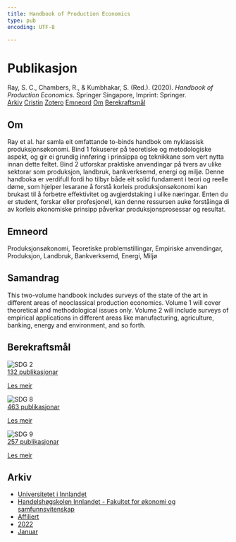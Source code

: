 ```yaml
---
title: Handbook of Production Economics
type: pub
encoding: UTF-8

---
```

<h1>Publikasjon</h1>
<article id="csl-bib-container-DP743DS7" class="csl-bib-container">
  <div class="csl-bib-body"> <div class="csl-entry">Ray, S. C., Chambers, R., &#38; Kumbhakar, S. (Red.). (2020). <i>Handbook of Production Economics</i>. Springer Singapore, Imprint: Springer.</div> </div>
  <div class="csl-bib-buttons">
    <a href="#taxonomy-article-DP743DS7" alt="archive" class="csl-bib-button">Arkiv</a>
    <a href="https://app.cristin.no/results/show.jsf?id=1994657" alt="Cristin" class="csl-bib-button">Cristin</a>
    <a href="http://zotero.org/groups/5881554/items/DP743DS7" alt="Zotero" class="csl-bib-button">Zotero</a>
    <a href="#keywords-article-DP743DS7" alt="keywords" class="csl-bib-button">Emneord</a>
    <a href="#about-article-DP743DS7" alt="about_pub" class="csl-bib-button">Om</a>
    <a href="#sdg-article-DP743DS7" alt="sdg" class="csl-bib-button">Berekraftsmål</a>
  </div>
  <div id="csl-bib-meta-container-DP743DS7"></div>
</article>
<div id="csl-bib-meta-DP743DS7" class="csl-bib-meta">
  <article id="about-article-DP743DS7" class="about_pub-article">
    <h1>Om</h1>
    Ray et al. har samla eit omfattande to-binds handbok om nyklassisk produksjonsøkonomi. Bind 1 fokuserer på teoretiske og metodologiske aspekt, og gir ei grundig innføring i prinsippa og teknikkane som vert nytta innan dette feltet. Bind 2 utforskar praktiske anvendingar på tvers av ulike sektorar som produksjon, landbruk, bankverksemd, energi og miljø. Denne handboka er verdifull fordi ho tilbyr både eit solid fundament i teori og reelle døme, som hjelper lesarane å forstå korleis produksjonsøkonomi kan brukast til å forbetre effektivitet og avgjerdstaking i ulike næringar. Enten du er student, forskar eller profesjonell, kan denne ressursen auke forståinga di av korleis økonomiske prinsipp påverkar produksjonsprosessar og resultat.
  </article>
  <article id="keywords-article-DP743DS7" class="keywords-article">
    <h1>Emneord</h1>
    Produksjonsøkonomi, Teoretiske problemstillingar, Empiriske anvendingar, Produksjon, Landbruk, Bankverksemd, Energi, Miljø
  </article>
  <article id="abstract-article-DP743DS7" class="abstract-article">
    <h1>Samandrag</h1>
    This two-volume handbook includes surveys of the state of the art in different areas of neoclassical production economics. Volume 1 will cover theoretical and methodological issues only. Volume 2 will include surveys of empirical applications in different areas like manufacturing, agriculture, banking, energy and environment, and so forth.
  </article>
  <article id="sdg-article-DP743DS7" class="sdg-article">
    <h1>Berekraftsmål</h1>
    <div class="sdg-container"><div id="sdg2" class="sdg">
        <img src="{{< params subfolder >}}images/sdg/sdg02_nn.png" class="image" alt="SDG 2">
        <div class="sdg-overlay">
          <a href="{{< params subfolder >}}nn/archive/?sdg=2#archive" class="sdg-publication-count"><span>132</span> publikasjonar</a>
          <p><a href="https://fn.no/om-fn/fns-baerekraftsmaal/utrydde-sult?lang=nno-NO" class="sdg-read-more">Les meir</a></p>
        </div>
      </div> <div id="sdg8" class="sdg">
        <img src="{{< params subfolder >}}images/sdg/sdg08_nn.png" class="image" alt="SDG 8">
        <div class="sdg-overlay">
          <a href="{{< params subfolder >}}nn/archive/?sdg=8#archive" class="sdg-publication-count"><span>463</span> publikasjonar</a>
          <p><a href="https://fn.no/om-fn/fns-baerekraftsmaal/anstendig-arbeid-og-oekonomisk-vekst?lang=nno-NO" class="sdg-read-more">Les meir</a></p>
        </div>
      </div> <div id="sdg9" class="sdg">
        <img src="{{< params subfolder >}}images/sdg/sdg09_nn.png" class="image" alt="SDG 9">
        <div class="sdg-overlay">
          <a href="{{< params subfolder >}}nn/archive/?sdg=9#archive" class="sdg-publication-count"><span>257</span> publikasjonar</a>
          <p><a href="https://fn.no/om-fn/fns-baerekraftsmaal/industri-innovasjon-og-infrastruktur?lang=nno-NO" class="sdg-read-more">Les meir</a></p>
        </div>
      </div></div>
  </article>
  <article id="taxonomy-article-DP743DS7" class="taxonomy-article">
    <h1>Arkiv</h1>
    <ul>
      <li><a href="{{< params subfolder >}}nn/archive/?key=3DCRN523">Universitetet i Innlandet</a></li>
      <li><a href="{{< params subfolder >}}nn/archive/?key=DU8Q9LN9">Handelshøgskolen Innlandet - Fakultet for økonomi og samfunnsvitenskap</a></li>
      <li><a href="{{< params subfolder >}}nn/archive/?key=9ESJ3S3Z">Affiliert</a></li>
      <li><a href="{{< params subfolder >}}nn/archive/?key=6MJKVR8K">2022</a></li>
      <li><a href="{{< params subfolder >}}nn/archive/?key=Z3PNBMRH">Januar</a></li>
    </ul>
  </article>
</div>
